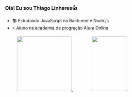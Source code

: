 ### Olá! Eu sou Thiago Linhares👍

- 📚 Estudando JavaScript no Back-end e Node.js
- ⚡ Aluno na academia de progração  Alura Online

<div align="center">
  <a href="https://https://www.linkedin.com/in/thiago-linhares-a17a23236/">
  <img height="180em" src="https://github-readme-stats.vercel.app/api?username=thlinharess&show_icons=true&theme=dracula&include_all_commits=true&count_private=true"/>
  <img width="48%" height="180em" src="https://github-readme-stats.vercel.app/api/top-langs/?username=thlinharess&layout=compact&langs_count=7&theme=dracula"/>
</div>

